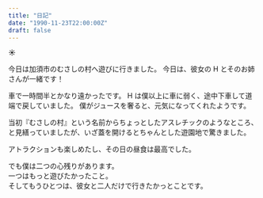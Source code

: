 ```yaml
---
title: "日記"
date: "1990-11-23T22:00:00Z"
draft: false
---
```


__☀__

今日は加須市のむさしの村へ遊びに行きました。
今日は、彼女の H とそのお姉さんが一緒です！

車で一時間半とかなり遠かったです。
H は僕以上に車に弱く、途中下車して道端で戻していました。
僕がジュースを奢ると、元気になってくれたようです。

当初『むさしの村』という名前からちょっとしたアスレチックのようなところ、と見繕っていましたが、いざ蓋を開けるとちゃんとした遊園地で驚きました。

アトラクションも楽しめたし、その日の昼食は最高でした。

でも僕は二つの心残りがあります。  
一つはもっと遊びたかったこと。  
そしてもうひとつは、彼女と二人だけで行きたかっとことです。